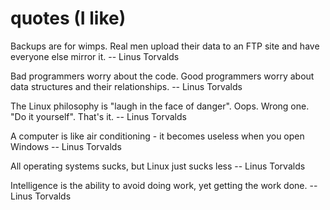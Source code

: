 # quotes (I like)

Backups are for wimps. Real men upload their data to an FTP site and have everyone else mirror it.
-- Linus Torvalds 

Bad programmers worry about the code. Good programmers worry about data structures and their relationships.
-- Linus Torvalds

The Linux philosophy is "laugh in the face of danger". Oops. Wrong one. "Do it yourself". That's it.
-- Linus Torvalds

A computer is like air conditioning - it becomes useless when you open Windows
-- Linus Torvalds 

All operating systems sucks, but Linux just sucks less
-- Linus Torvalds 

Intelligence is the ability to avoid doing work, yet getting the work done.
-- Linus Torvalds

